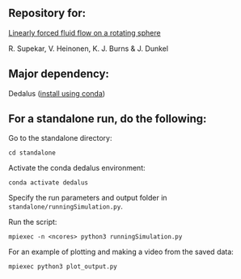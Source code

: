 ## Repository for:

[Linearly forced fluid flow on a rotating sphere](https://www.cambridge.org/core/journals/journal-of-fluid-mechanics/article/linearly-forced-fluid-flow-on-a-rotating-sphere/1D39336D18A0F7BDEB56E6C082E6F376)

R. Supekar, V. Heinonen, K. J. Burns & J. Dunkel 

## Major dependency: 

Dedalus ([install using conda](https://dedalus-project.readthedocs.io/en/latest/pages/installation.html#conda-installation-recommended))

## For a standalone run, do the following:

Go to the standalone directory:

`cd standalone`

Activate the conda dedalus environment: 

`conda activate dedalus`

Specify the run parameters and output folder in `standalone/runningSimulation.py`. 

Run the script:

`mpiexec -n <ncores> python3 runningSimulation.py`

For an example of plotting and making a video from the saved data:

`mpiexec python3 plot_output.py`
